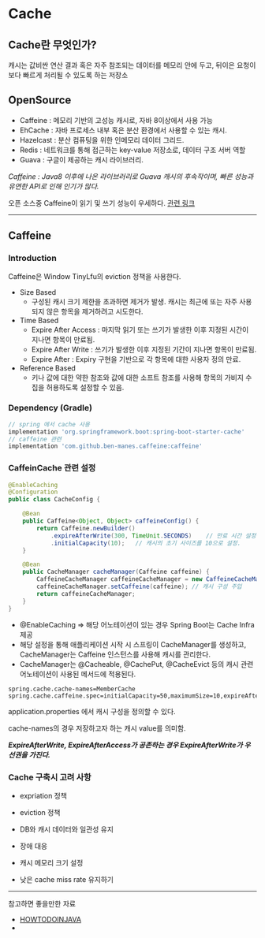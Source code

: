 # Cache

## Cache란 무엇인가? 

캐시는 값비싼 연산 결과 혹은 자주 참조되는 데이터를 메모리 안에 두고, 뒤이은 요청이 보다 빠르게 처리될 수 있도록 하는 저장소

## OpenSource

- Caffeine : 메모리 기반의 고성능 캐시로, 자바 8이상에서 사용 가능
- EhCache : 자바 프로세스 내부 혹은 분산 환경에서 사용할 수 있는 캐시.
- Hazelcast : 분산 컴퓨팅을 위한 인메모리 데이터 그리드.
- Redis : 네트워크를 통해 접근하는 key-value 저장소로, 데이터 구조 서버 역할
- Guava : 구글이 제공하는 캐시 라이브러리.

*Caffeine : Java8 이후에 나온 라이브러리로 Guava 캐시의 후속작이며, 빠른 성능과 유연한 API로 인해 인기가 많다.*

오픈 소스중 Caffeine이 읽기 및 쓰기 성능이 우세하다. [관련 링크](https://github.com/ben-manes/caffeine/wiki/Benchmarks)

---

## Caffeine

### Introduction

Caffeine은 Window TinyLfu의 eviction 정책을 사용한다. 

- Size Based 
  - 구성된 캐시 크기 제한을 초과하면 제거가 발생. 캐시는 최근에 또는 자주 사용되지 않은 항목을 제거하려고 시도한다.
- Time Based 
  - Expire After Access : 마지막 읽기 또는 쓰기가 발생한 이후 지정된 시간이 지나면 항목이 만료됨.
  - Expire After Write : 쓰기가 발생한 이후 지정된 기간이 지나면 항목이 만료됨.
  - Expire After : Expiry 구현을 기반으로 각 항목에 대한 사용자 정의 만료.
- Reference Based
  - 키나 값에 대한 약한 참조와 값에 대한 소프트 참조를 사용해 항목의 가비지 수집을 허용하도록 설정할 수 있음.

### Dependency (Gradle)

```gradle
// spring 에서 cache 사용
implementation 'org.springframework.boot:spring-boot-starter-cache'
// caffeine 관련
implementation 'com.github.ben-manes.caffeine:caffeine'
```

### CaffeinCache 관련 설정 

```java
@EnableCaching
@Configuration
public class CacheConfig {

    @Bean
    public Caffeine<Object, Object> caffeineConfig() {
        return Caffeine.newBuilder()
            .expireAfterWrite(300, TimeUnit.SECONDS)	// 만료 시간 설정
            .initialCapacity(10);	// 캐시의 초기 사이즈를 10으로 설정. 
    }

    @Bean
    public CacheManager cacheManager(Caffeine caffeine) {
        CaffeineCacheManager caffeineCacheManager = new CaffeineCacheManager();
        caffeineCacheManager.setCaffeine(caffeine);	// 캐시 구성 주입
        return caffeineCacheManager;
    }
}
```

- @EnableCaching => 해당 어노테이션이 있는 경우 Spring Boot는 Cache Infra 제공
- 해당 설정을 통해 애플리케이션 시작 시 스프링이 CacheManager를 생성하고, CacheManager는 Caffeine 인스턴스를 사용해 캐시를 관리한다.
- CacheManager는 @Cacheable, @CachePut, @CacheEvict 등의 캐시 관련 어노테이션이 사용된 메서드에 적용된다.

```properties
spring.cache.cache-names=MemberCache
spring.cache.caffeine.spec=initialCapacity=50,maximumSize=10,expireAfterAccess=300s
```

application.properties 에서 캐시 구성을 정의할 수 있다. 

cache-names의 경우 저장하고자 하는 캐시 value를 의미함.

***ExpireAfterWrite, ExpireAfterAccess가 공존하는 경우 ExpireAfterWrite가 우선권을 가진다.***





### Cache 구축시 고려 사항 

- expriation 정책

- eviction 정책

- DB와 캐시 데이터와 일관성 유지

- 장애 대응

- 캐시 메모리 크기 설정

- 낮은 cache miss rate 유지하기



---

참고하면 좋을만한 자료 

- [HOWTODOINJAVA](https://howtodoinjava.com/spring-boot/spring-boot-caffeine-cache/)
- 



